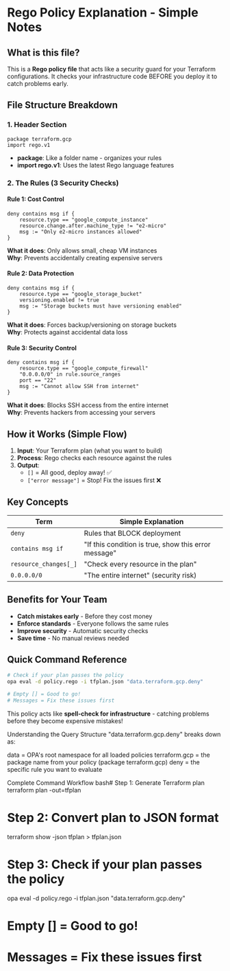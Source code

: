 
# Rego Policy Explanation - Simple Notes

## What is this file?
This is a **Rego policy file** that acts like a security guard for your Terraform configurations. It checks your infrastructure code BEFORE you deploy it to catch problems early.

## File Structure Breakdown

### 1. Header Section

```rego
package terraform.gcp
import rego.v1
```

* **package**: Like a folder name - organizes your rules
* **import rego.v1**: Uses the latest Rego language features

### 2. The Rules (3 Security Checks)

#### Rule 1: Cost Control

```rego
deny contains msg if {
    resource.type == "google_compute_instance"
    resource.change.after.machine_type != "e2-micro"
    msg := "Only e2-micro instances allowed"
}
```

**What it does**: Only allows small, cheap VM instances  
**Why**: Prevents accidentally creating expensive servers

#### Rule 2: Data Protection

```rego
deny contains msg if {
    resource.type == "google_storage_bucket"
    versioning.enabled != true
    msg := "Storage buckets must have versioning enabled"
}
```

**What it does**: Forces backup/versioning on storage buckets  
**Why**: Protects against accidental data loss

#### Rule 3: Security Control

```rego
deny contains msg if {
    resource.type == "google_compute_firewall"
    "0.0.0.0/0" in rule.source_ranges
    port == "22"
    msg := "Cannot allow SSH from internet"
}
```

**What it does**: Blocks SSH access from the entire internet  
**Why**: Prevents hackers from accessing your servers

## How it Works (Simple Flow)

1. **Input**: Your Terraform plan (what you want to build)
2. **Process**: Rego checks each resource against the rules
3. **Output**:
   * `[]` = All good, deploy away! ✅
   * `["error message"]` = Stop! Fix the issues first ❌

## Key Concepts

| Term | Simple Explanation |
|------|-------------------|
| `deny` | Rules that BLOCK deployment |
| `contains msg if` | "If this condition is true, show this error message" |
| `resource_changes[_]` | "Check every resource in the plan" |
| `0.0.0.0/0` | "The entire internet" (security risk) |

## Benefits for Your Team

* **Catch mistakes early** - Before they cost money
* **Enforce standards** - Everyone follows the same rules
* **Improve security** - Automatic security checks
* **Save time** - No manual reviews needed

## Quick Command Reference

```bash
# Check if your plan passes the policy
opa eval -d policy.rego -i tfplan.json "data.terraform.gcp.deny"

# Empty [] = Good to go!
# Messages = Fix these issues first
```

This policy acts like **spell-check for infrastructure** - catching problems before they become expensive mistakes!

    

Understanding the Query Structure
"data.terraform.gcp.deny" breaks down as:   

data = OPA's root namespace for all loaded policies
terraform.gcp = the package name from your policy (package terraform.gcp)
deny = the specific rule you want to evaluate

Complete Command Workflow
bash# Step 1: Generate Terraform plan
terraform plan -out=tfplan

# Step 2: Convert plan to JSON format
terraform show -json tfplan > tfplan.json

# Step 3: Check if your plan passes the policy
opa eval -d policy.rego -i tfplan.json "data.terraform.gcp.deny"

# Empty [] = Good to go!
# Messages = Fix these issues first